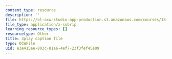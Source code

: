 ```yaml
---
content_type: resource
description: ''
file: https://ol-ocw-studio-app-production.s3.amazonaws.com/courses/18-06sc-linear-algebra-fall-2011/e3e415ee803c81a64ef723f3fef45e09_KUuxdk_V7To.srt
file_type: application/x-subrip
learning_resource_types: []
resourcetype: Other
title: 3play caption file
type: OCWFile
uid: e3e415ee-803c-81a6-4ef7-23f3fef45e09
---
```

